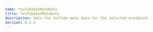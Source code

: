 ```yaml
---
name: YouTubeSetMetaData
title: YouTubeSetMetaData
description: Sets the YouTube meta data for the selected broadcast
version: 0.2.4
---
```

